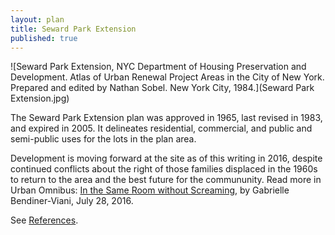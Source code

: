 ```yaml
---
layout: plan
title: Seward Park Extension
published: true
---
```


<!---![Seward Park Extension, NYC Department of Housing Preservation and Development. Community Development Progress Report: 1968. Prepared and edited by Nathan Sobel. New York City, 1968.](Seward Park Ex 1968 I.png)
![Seward Park Extension, NYC Department of Housing Preservation and Development. Community Development Progress Report: 1968. Prepared and edited by Nathan Sobel. New York City, 1968.](Seward Park Ex 1968 II.png)-->
![Seward Park Extension, NYC Department of Housing Preservation and Development. Atlas of Urban Renewal Project Areas in the City of New York. Prepared and edited by Nathan Sobel. New York City, 1984.](Seward Park Extension.jpg)

The Seward Park Extension plan was approved in 1965, last revised in 1983, and expired in 2005. It delineates residential, commercial, and public and semi-public uses for the lots in the plan area.

Development is moving forward at the site as of this writing in 2016, despite continued conflicts about the right of those families displaced in the 1960s to return to the area and the best future for the commununity. Read more in Urban Omnibus: [In the Same Room without Screaming]( http://urbanomnibus.net/2016/07/in-the-same-room-without-screaming/), by Gabrielle Bendiner-Viani, July 28, 2016.

See [References](http://www.urbanreviewer.org/#page=references.html).
